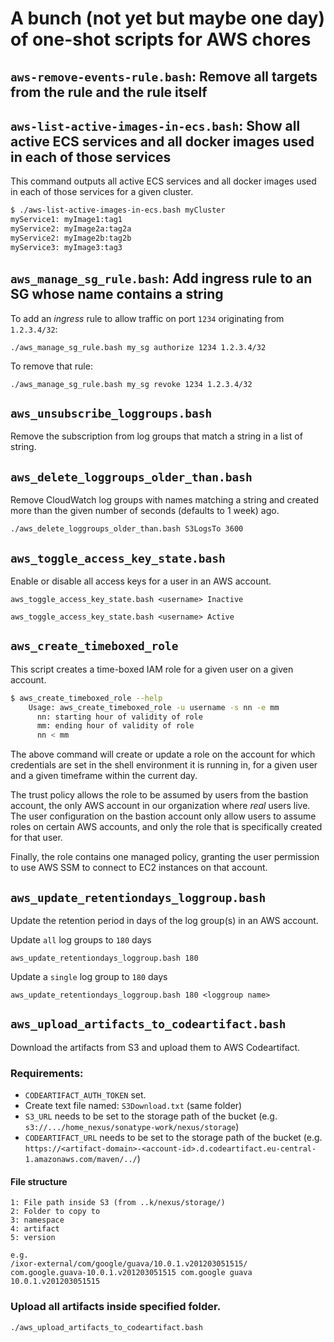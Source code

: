 # A bunch (not yet but maybe one day) of one-shot scripts for AWS chores


## `aws-remove-events-rule.bash`: Remove all targets from the rule and the rule itself

## `aws-list-active-images-in-ecs.bash`: Show all active ECS services and all docker images used in each of those services

This command outputs all active ECS services and all docker images used in each of those services for a given cluster.

```bash
$ ./aws-list-active-images-in-ecs.bash myCluster
myService1: myImage1:tag1
myService2: myImage2a:tag2a
myService2: myImage2b:tag2b
myService3: myImage3:tag3
```

## `aws_manage_sg_rule.bash`: Add ingress rule to an SG whose name contains a string

To add an _ingress_ rule to allow traffic on port `1234` originating from `1.2.3.4/32`:

```
./aws_manage_sg_rule.bash my_sg authorize 1234 1.2.3.4/32
```

To remove that rule:

```
./aws_manage_sg_rule.bash my_sg revoke 1234 1.2.3.4/32
```

## `aws_unsubscribe_loggroups.bash`

Remove the subscription from log groups that match a string in a list of string.

## `aws_delete_loggroups_older_than.bash`

Remove CloudWatch log groups with names matching a string and created more than
the given number of seconds (defaults to 1 week) ago.

```
./aws_delete_loggroups_older_than.bash S3LogsTo 3600
```

## `aws_toggle_access_key_state.bash`

Enable or disable all access keys for a user in an AWS account.

```
aws_toggle_access_key_state.bash <username> Inactive
```

```
aws_toggle_access_key_state.bash <username> Active
```

## `aws_create_timeboxed_role`

This script creates a time-boxed IAM role for a given user on a given account.

```bash
$ aws_create_timeboxed_role --help
    Usage: aws_create_timeboxed_role -u username -s nn -e mm
      nn: starting hour of validity of role
      mm: ending hour of validity of role
      nn < mm
```

The above command will create or update a role on the account for which credentials are set
in the shell environment it is running in, for a given user and a given timeframe within the
current day.

The trust policy allows the role to be assumed by users from the bastion account, the only
AWS account in our organization where _real_ users live. The user configuration on the
bastion account only allow users to assume roles on certain AWS accounts, and only the role
that is specifically created for that user.

Finally, the role contains one managed policy, granting the user permission to use AWS SSM
to connect to EC2 instances on that account.

## `aws_update_retentiondays_loggroup.bash`

Update the retention period in days of the log group(s) in an AWS account.

Update `all` log groups to `180` days
```
aws_update_retentiondays_loggroup.bash 180
```

Update a `single` log group to `180` days
```
aws_update_retentiondays_loggroup.bash 180 <loggroup name>
```

## `aws_upload_artifacts_to_codeartifact.bash`

Download the artifacts from S3 and upload them to AWS Codeartifact.

### Requirements:
* `CODEARTIFACT_AUTH_TOKEN` set.
* Create text file named: `S3Download.txt` (same folder)
* `S3_URL` needs to be set to the storage path of the bucket (e.g. `s3://.../home_nexus/sonatype-work/nexus/storage`)
* `CODEARTIFACT_URL` needs to be set to the storage path of the bucket (e.g. `https://<artifact-domain>-<account-id>.d.codeartifact.eu-central-1.amazonaws.com/maven/../`)

#### File structure

```
1: File path inside S3 (from ..k/nexus/storage/) 
2: Folder to copy to  
3: namespace
4: artifact
5: version

e.g.
/ixor-external/com/google/guava/10.0.1.v201203051515/ com.google.guava-10.0.1.v201203051515 com.google guava 10.0.1.v201203051515
```

### Upload all artifacts inside specified folder.

```
./aws_upload_artifacts_to_codeartifact.bash
```
